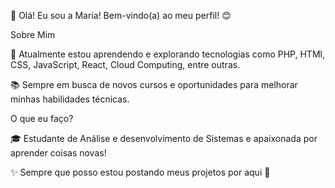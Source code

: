 👋 Olá! Eu sou a Maria!
Bem-vindo(a) ao meu perfil! 😊

Sobre Mim

🌱 Atualmente estou aprendendo e explorando tecnologias como PHP, HTMl, CSS, JavaScript, React, Cloud Computing, entre outras.

📚 Sempre em busca de novos cursos e oportunidades para melhorar minhas habilidades técnicas.

 O que eu faço?

🎓 Estudante de Análise e desenvolvimento de Sistemas e apaixonada por aprender coisas novas!

✨ Sempre que posso estou postando meus projetos por aqui 🌿

<!--
**MariaClaraCA/MariaClaraCA** is a ✨ _special_ ✨ repository because its `README.md` (this file) appears on your GitHub profile.
